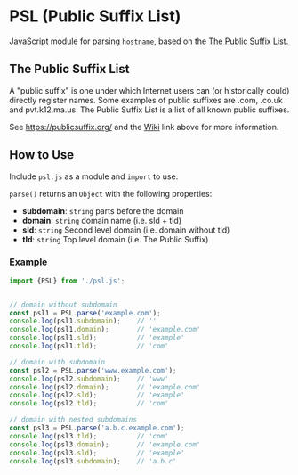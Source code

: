 # PSL (Public Suffix List)
JavaScript module for parsing `hostname`, based on the [The Public Suffix List](https://github.com/publicsuffix/list).

## The Public Suffix List

A "public suffix" is one under which Internet users can (or historically could) directly register names. Some examples of public suffixes are .com, .co.uk and pvt.k12.ma.us. The Public Suffix List is a list of all known public suffixes.

See https://publicsuffix.org/ and the [Wiki](https://github.com/publicsuffix/list/wiki) link above for more information.

## How to Use

Include `psl.js` as a module and `import` to use.

`parse()` returns an `Object` with the following properties:

- **subdomain**: `string` parts before the domain
- **domain**: `string` domain name (i.e. sld + tld)
- **sld**: `string` Second level domain (i.e. domain without tld)
- **tld**: `string` Top level domain (i.e. The Public Suffix)


### Example
```js
import {PSL} from './psl.js';


// domain without subdomain
const psl1 = PSL.parse('example.com');
console.log(psl1.subdomain);    // ''
console.log(psl1.domain);       // 'example.com'
console.log(psl1.sld);          // 'example'
console.log(psl1.tld);          // 'com'

// domain with subdomain
const psl2 = PSL.parse('www.example.com');
console.log(psl2.subdomain);    // 'www'
console.log(psl2.domain);       // 'example.com'
console.log(psl2.sld);          // 'example'
console.log(psl2.tld);          // 'com'

// domain with nested subdomains
const psl3 = PSL.parse('a.b.c.example.com');
console.log(psl3.tld);          // 'com'
console.log(psl3.domain);       // 'example.com'
console.log(psl3.sld);          // 'example'
console.log(psl3.subdomain);    // 'a.b.c'
```
